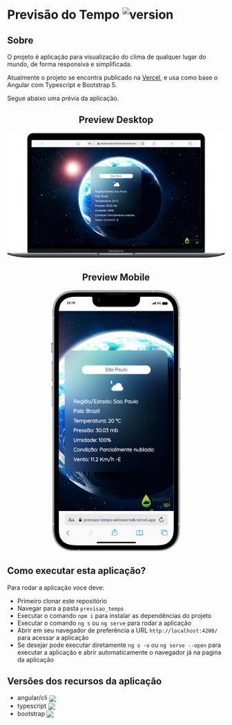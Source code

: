 # Previsão do Tempo ![version](https://img.shields.io/badge/version-1.2.0-blue)

## Sobre

O projeto é aplicação para visualização do clima de qualquer lugar do mundo, de forma responsiva e simplificada.

Atualmente o projeto se encontra publicado na [Vercel](https://previsao-tempo-wiriswernek.vercel.app), e usa como base o Angular com Typescript e Bootstrap 5.

Segue abaixo uma prévia da aplicação.

<h2 align="center">Preview Desktop</h2>
<div align="center">
	<img width="800" src="./docs/images/macbook.png">
</div>

<h2 align="center">Preview Mobile</h2>
<div align="center">
	<img width="300" src="./docs/images/mobile.png">
</div>


## Como executar esta aplicação?

Para rodar a aplicação voce deve:
- Primeiro clonar este repositório
- Navegar para a pasta `previsao_tempo`
- Executar o comando `npm i` para instalar as dependências do projeto
- Executar o comando `ng s` ou `ng serve` para rodar a aplicação
- Abrir em seu navegador de preferência a URL `http://localhost:4200/` para acessar a aplicação
- Se desejar pode executar diretamente `ng s -o` ou `ng serve --open` para executar a aplicação e abrir automaticamente o navegador já na pagina da aplicação


## Versões dos recursos da aplicação
- angular/cli <img style="vertical-align: middle;" src="https://img.shields.io/badge/version-15.1.6-blue"/>
- typescript <img style="vertical-align: middle;" src="https://img.shields.io/badge/version-4.9.5-blue"/>
- bootstrap <img style="vertical-align: middle;" src="https://img.shields.io/badge/version-5.3.1-blue"/>
